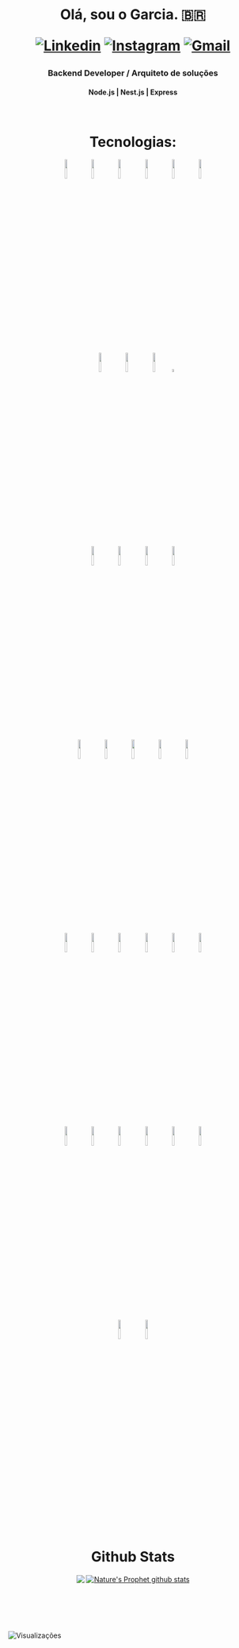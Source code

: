 <h1 align="center">Olá, sou o Garcia. 🇧🇷

[![Linkedin](https://img.shields.io/badge/-LinkedIn-blue?style=flat&logo=Linkedin&logoColor=white)](https://www.linkedin.com/in/garciadev/)
[![Instagram](https://img.shields.io/badge/Instagram-%23E4405F.svg?&style=flat&logo=instagram&logoColor=white)](https://www.instagram.com/mateusgarcialopes/)
[![Gmail](https://img.shields.io/badge/-Gmail-c14438?style=flat&logo=Gmail&logoColor=white)](mailto:mateus.gigainfo@gmail.com)
</h1>
<h3 align="center">Backend Developer / Arquiteto de soluções</h3>
<h4 align="center">Node.js | Nest.js | Express</h4>
<br/>

<h1 align="center">Tecnologias:</h1>

<div align="center">

  <code><img width="10%" src="https://www.vectorlogo.zone/logos/linux/linux-ar21.svg"></code>
  <code><img width="10%" src="https://www.vectorlogo.zone/logos/apache/apache-ar21.svg"></code>
  <code><img width="10%" src="https://www.vectorlogo.zone/logos/nginx/nginx-ar21.svg"></code>
  <code><img width="10%" src="https://www.vectorlogo.zone/logos/apigee/apigee-ar21.svg"></code>
  <code><img width="10%" src="https://www.vectorlogo.zone/logos/rabbitmq/rabbitmq-ar21.svg"></code>
  <code><img width="10%" src="https://www.vectorlogo.zone/logos/minioio/minioio-ar21.svg"></code>
<br />
<code><img width="10%" src="https://www.vectorlogo.zone/logos/git-scm/git-scm-ar21.svg"></code>
<code><img width="10%" src="https://www.vectorlogo.zone/logos/gitlab/gitlab-ar21.svg"></code>
<code><img width="10%" src="https://www.vectorlogo.zone/logos/github/github-ar21.svg"></code>
<code><img width="4%" src="https://raw.githubusercontent.com/gilbarbara/logos/main/logos/aws-codebuild.svg"></code>
<br />
<code><img width="10%" src="https://raw.githubusercontent.com/gilbarbara/logos/master/logos/sonarqube.svg"></code>
<code><img width="10%" src="https://www.vectorlogo.zone/logos/dynatrace/dynatrace-ar21.svg"></code>
<code><img width="10%" src="https://www.vectorlogo.zone/logos/jestjsio/jestjsio-ar21.svg"></code>
<code><img width="10%" src="https://www.vectorlogo.zone/logos/cucumberio/cucumberio-ar21.svg"></code>
<br />
  <code><img width="10%" src="https://www.vectorlogo.zone/logos/postgresql/postgresql-ar21.svg"></code>
  <code><img width="10%" src="https://www.vectorlogo.zone/logos/mysql/mysql-ar21.svg"></code>
  <code><img width="10%" src="https://www.vectorlogo.zone/logos/mongodb/mongodb-ar21.svg"></code>
  <code><img width="10%" src="https://www.vectorlogo.zone/logos/redis/redis-ar21.svg"></code>
  <code><img width="10%" src="https://www.vectorlogo.zone/logos/sqlite/sqlite-ar21.svg"></code>
<br />
  <code><img width="10%" src="https://www.vectorlogo.zone/logos/amazon_aws/amazon_aws-ar21.svg"></code>
  <code><img width="10%" src="https://www.vectorlogo.zone/logos/terraformio/terraformio-ar21.svg"></code>
  <code><img width="10%" src="https://www.vectorlogo.zone/logos/heroku/heroku-ar21.svg"></code>
  <code><img width="10%" src="https://www.vectorlogo.zone/logos/docker/docker-ar21.svg"></code>
  <code><img width="10%" src="https://www.vectorlogo.zone/logos/kubernetes/kubernetes-ar21.svg"></code>
  <code><img width="10%" src="https://www.vectorlogo.zone/logos/rancher/rancher-ar21.svg"></code>
<br />
  <code><img width="10%" src="https://www.vectorlogo.zone/logos/javascript/javascript-ar21.svg"></code>
  <code><img width="10%" src="https://www.vectorlogo.zone/logos/typescriptlang/typescriptlang-ar21.svg"></code>
  <code><img width="10%" src="https://www.vectorlogo.zone/logos/nodejs/nodejs-ar21.svg"></code>
  <code><img width="10%" src="https://www.vectorlogo.zone/logos/nestjs/nestjs-ar21.svg"></code>
  <code><img width="10%" src="https://www.vectorlogo.zone/logos/expressjs/expressjs-ar21.svg"></code>
  <code><img width="10%" src="https://www.vectorlogo.zone/logos/java/java-ar21.svg"></code>
<br />
  <code><img width="10%" src="https://www.vectorlogo.zone/logos/arduino/arduino-ar21.svg"></code>
  <code><img width="10%" src="https://www.vectorlogo.zone/logos/raspberrypi/raspberrypi-ar21.svg"></code>
  
</div>

<br />
<h1 align="center"> Github Stats </h1>
<p align="center">
  <a href="https://github.com/NaturesProphet"><img align="center" src="https://github-readme-stats.vercel.app/api/top-langs/?username=NaturesProphet&theme=tokyonight" /></a>
  <a href="https://github.com/NaturesProphet"><img align="center" src="https://github-readme-stats.vercel.app/api?username=NaturesProphet&show_icons=true&theme=tokyonight&line_height=27" alt="Nature's Prophet github stats"/></a>
</p><br/><br/><br/><br/>

![Visualizações](https://komarev.com/ghpvc/?username=NaturesProphet)
